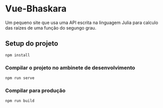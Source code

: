 # Vue-Bhaskara
Um pequeno site que usa uma API escrita na linguagem Julia para calculo das raízes de uma função do segungo grau.

## Setup do projeto
```
npm install
```

### Compilar o projeto no ambinete de desenvolvimento
```
npm run serve
```

### Compilar para produção
```
npm run build
```
